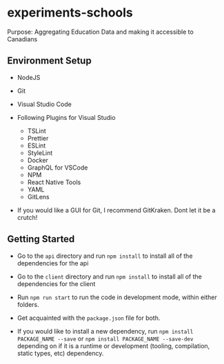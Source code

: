 # experiments-schools

Purpose: Aggregating Education Data and making it accessible to Canadians

## Environment Setup

- NodeJS
- Git
- Visual Studio Code
- Following Plugins for Visual Studio

  - TSLint
  - Prettier
  - ESLint
  - StyleLint
  - Docker
  - GraphQL for VSCode
  - NPM
  - React Native Tools
  - YAML
  - GitLens

- If you would like a GUI for Git, I recommend GitKraken. Dont let it be a crutch!

## Getting Started

- Go to the `api` directory and run `npm install` to install all of the dependencies for the api

- Go to the `client` directory and run `npm install` to install all of the dependencies for the client

- Run `npm run start` to run the code in development mode, within either folders.

- Get acquainted with the `package.json` file for both.

- If you would like to install a new dependency, run `npm install PACKAGE_NAME --save` or `npm install PACKAGE_NAME --save-dev` depending on if it is a runtime or development (tooling, compilation, static types, etc) dependency.
